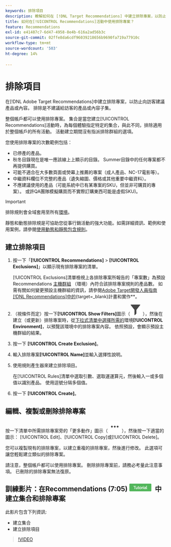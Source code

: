 ```yaml
---
keywords: 排除項目
description: 瞭解如何在 [!DNL Target Recommendations] 中建立排除專案，以防止向訪客建議產品或內容。
title: 如何在[!UICONTROL Recommendations]活動中使用排除專案？
feature: Recommendations
exl-id: e41487c7-6d47-4958-8e4b-616a2ad56b3c
source-git-commit: 02ffe8da6cdf96039218656b9690fa719a77910c
workflow-type: tm+mt
source-wordcount: '503'
ht-degree: 14%

---
```


# 排除項目

在[!DNL Adobe Target Recommendations]中建立排除專案，以防止向訪客建議產品或內容。 排除是不建議給訪客的產品或內容子集。

整個帳戶都可以使用排除專案。 集合是當您建立[!UICONTROL Recommendations]活動時，為每個體驗指定特定的集合，與此不同，排除適用於整個帳戶的所有活動。 活動建立期間沒有指派排除群組的選項。

您使用排除專案的次數範例包括：

* 已停產的產品。
* 秋冬目錄現在是唯一應該線上上顯示的目錄。 Summer目錄中的任何專案都不再提供購買。
* 可能不適合在大多數頁面或熒幕上推薦的專案（成人產品、NC-17電影等）。
* 中繼資料欄位不完整的產品（遺失縮圖、價格或其他重要中繼資料）。
* 不應建議使用的產品（可能系統中已有某專案的SKU，但並非可購買的專案）。 或許QA團隊模擬購買而不實際訂購東西可能是虛假SKU)。

>[!IMPORTANT]
>
>排除規則會全域套用至所有[環境](/help/main/administrating-target/environments.md)。
>
>靜態和動態排除規是可協助您從事行銷活動的強大功能。如需詳細資訊、範例和使用案例，請參閱[使用動態和靜態包含規則](/help/main/c-recommendations/c-algorithms/use-dynamic-and-static-inclusion-rules.md#concept_4CB5C0FA705D4E449BD0B37B3D987F9F)。

## 建立排除項目

1. 按一下「**[!UICONTROL Recommendations]** > **[!UICONTROL Exclusions]**」以顯示現有排除專案的清單。

   [!UICONTROL Exclusions]清單檢視上各排除專案所報告的「專案數」為預設Recommendations [主機群組](/help/main/administrating-target/hosts.md) （環境）內符合該排除專案規則的產品數。 如需有關如何變更預設主機群組的資訊，請參閱[Adobe Target開發人員指南 [!DNL Recommendations]中的](https://experienceleague.adobe.com/en/docs/target-dev/developer/recommendations){target=_blank}計畫和實作&#x200B;**。

1. （視條件而定）按一下&#x200B;**[!UICONTROL Show Filters]**&#x200B;圖示（![顯示篩選器圖示](/help/main/assets/icons/Filter.svg) ），然後在建立（或更新）排除專案時，從[下拉式清單中選擇所需的](/help/main/administrating-target/environments.md)環境&#x200B;**[!UICONTROL Environment]**，以預覽該環境中的排除專案內容。 依照預設，會顯示預設主機群組的結果。

1. 按一下 **[!UICONTROL Create Exclusion]**。

1. 輸入排除專案&#x200B;**[!UICONTROL Name]**&#x200B;並輸入選擇性說明。

1. 使用規則產生器來建立排除項目。

   在[!UICONTROL Rules]清單中選取引數、選取運運算元，然後輸入一或多個值以識別產品。 使用逗號分隔多個值。

1. 按一下 **[!UICONTROL Create]**。

<!-- ## Create an exclusion using Advanced Search

You can also create exclusions using [!UICONTROL Advanced Search] on the [Catalog Search](/help/main/c-recommendations/c-products/catalog-search.md#save-as) page ( [!UICONTROL Recommendations] > [!UICONTROL Catalog Search] > [!UICONTROL Advanced Search]). 

![Save as dialog](/help/main/c-recommendations/c-products/assets/save-as.png)

After creating a search using "id > contains," for example, you can then click [!UICONTROL Save As] > [!UICONTROL Exclusion].

>[!IMPORTANT]
>
>The [!UICONTROL Advanced Search] functionality is case-insensitive; however, products returned at the time of delivery are based on case-sensitive search. This mismatch might lead to confusion. Ensure that you consider case-sensitivity when you create exclusions based on results using the Advanced Search functionality. For example, if you perform a search for "Holiday," that initial search lists results containing "Holiday" and "holiday." If you then create an exclusion with the intent to exclude products containing "holiday," only products containing "holiday" are excluded. Products containing "Holiday" are not excluded. -->

## 編輯、複製或刪除排除專案

按一下清單中所需排除專案旁的「更多動作」圖示（ ![更多動作圖示](/help/main/assets/icons/MoreSmallList.svg) ），然後按一下適當的圖示： [!UICONTROL Edit]、[!UICONTROL Copy]或[!UICONTROL Delete]。

您可以複製現有的排除專案，以建立重複的排除專案，然後進行修改。 此選項可讓您輕鬆建立類似的排除專案。

請注意，整個帳戶都可以使用排除專案。 刪除排除專案前，請務必考量此注意事項。 已刪除的排除專案無法復原。

## 訓練影片：在Recommendations (7:05) ![教學課程徽章](/help/main/assets/tutorial.png)中建立集合和排除專案

此影片包含下列資訊:

* 建立集合
* 建立排除項目

>[!VIDEO](https://video.tv.adobe.com/v/27689)
